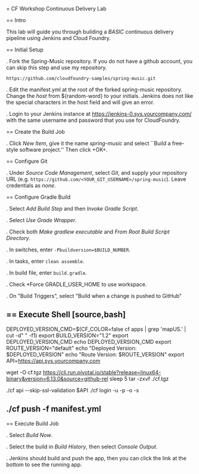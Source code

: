 = CF Workshop Continuous Delivery Lab

== Intro

This lab will guide you through building a *BASIC* continuous delivery pipeline using Jenkins and Cloud Foundry.

== Initial Setup

. Fork the Spring-Music repository. If you do not have a github account, you can skip this step and use my repository.

  `https://github.com/cloudfoundry-samples/spring-music.git`
  
. Edit the manifest.yml at the root of the forked spring-music repository. Change the *host* from ${random-word} to your initials. Jenkins does not like the special characters in the host field and will give an error.
  
. Login to your Jenkins instance at https://jenkins-0.sys.yourcompany.com/ with the same username and password that you use for CloudFoundry.


== Create the Build Job

. Click *New Item*, give it the name *spring-music* and select ``Build a free-style software project.'' Then click +OK+.

== Configure Git

. Under *Source Code Management*, select *Git*, and supply your repository URL (e.g. `https://github.com/<YOUR_GIT_USERNAME>/spring-music`). Leave credentials as *none*.

== Configure Gradle Build

. Select *Add Build Step* and then *Invoke Gradle Script*.

. Select *Use Grade Wrapper*.

. Check both *Make gradlew executable* and *From Root Build Script Directory*.

. In switches, enter `-Pbuildversion=$BUILD_NUMBER`.

. In tasks, enter `clean assemble`.

. In build file, enter `build.gradle`.

. Check *Force GRADLE_USER_HOME to use workspace.

. On "Build Triggers", select "Build when a change is pushed to GitHub"

== Execute Shell
[source,bash]
----
DEPLOYED_VERSION_CMD=$(CF_COLOR=false cf apps | grep 'mapUS.' | cut -d" " -f1)
export BUILD_VERSION="1.2"
export DEPLOYED_VERSION_CMD
echo DEPLOYED_VERSION_CMD
export ROUTE_VERSION="default"
echo "Deployed Version: $DEPLOYED_VERSION"
echo "Route Version: $ROUTE_VERSION"
export API=https://api.sys.yourcompany.com

wget -O cf.tgz https://cli.run.pivotal.io/stable?release=linux64-binary&version=6.13.0&source=github-rel
sleep 5
tar -zxvf ./cf.tgz

./cf api --skip-ssl-validation $API
./cf login -u <user> -p <password> -o <org> -s <space>

./cf push -f manifest.yml 
----


== Execute Build Job

. Select *Build Now*.

. Select the build in *Build History*, then select *Console Output*.

. Jenkins should build and push the app, then you can click the link at the bottom to see the running app.
